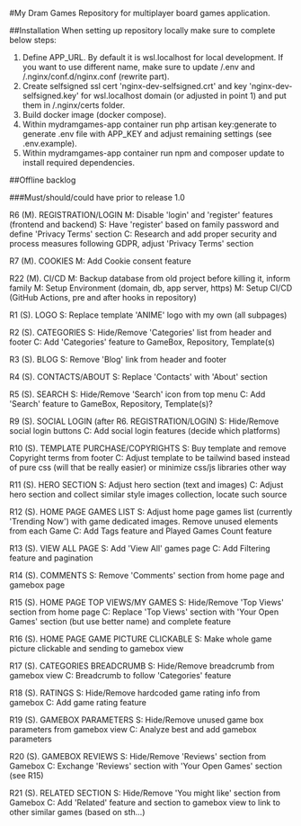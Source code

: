 #My Dram Games
Repository for multiplayer board games application.

##Installation
When setting up repository locally make sure to complete below steps:
1. Define APP_URL. By default it is wsl.localhost for local development. If you want to use different name, make sure to update /.env and /.nginx/conf.d/nginx.conf (rewrite part).
2. Create selfsigned ssl cert 'nginx-dev-selfsigned.crt' and key 'nginx-dev-selfsigned.key' for wsl.localhost domain (or adjusted in point 1) and put them in /.nginx/certs folder.
3. Build docker image (docker compose).
4. Within mydramgames-app container run php artisan key:generate to generate .env file with APP_KEY and adjust remaining settings (see .env.example).
5. Within mydramgames-app container run npm and composer update to install required dependencies.

##Offline backlog

###Must/should/could have prior to release 1.0

R6 (M). REGISTRATION/LOGIN
M: Disable 'login' and 'register' features (frontend and backend)
S: Have 'register' based on family password and define 'Privacy Terms' section
C: Research and add proper security and process measures following GDPR, adjust 'Privacy Terms' section

R7 (M). COOKIES
M: Add Cookie consent feature

R22 (M). CI/CD
M: Backup database from old project before killing it, inform family
M: Setup Environment (domain, db, app server, https)
M: Setup CI/CD (GitHub Actions, pre and after hooks in repository)

R1 (S). LOGO
S: Replace template 'ANIME' logo with my own (all subpages)

R2 (S). CATEGORIES
S: Hide/Remove 'Categories' list from header and footer
C: Add 'Categories' feature to GameBox, Repository, Template(s)

R3 (S). BLOG
S: Remove 'Blog' link from header and footer

R4 (S). CONTACTS/ABOUT
S: Replace 'Contacts' with 'About' section

R5 (S). SEARCH
S: Hide/Remove 'Search' icon from top menu
C: Add 'Search' feature to GameBox, Repository, Template(s)?

R9 (S). SOCIAL LOGIN (after R6. REGISTRATION/LOGIN)
S: Hide/Remove social login buttons
C: Add social login features (decide which platforms)

R10 (S). TEMPLATE PURCHASE/COPYRIGHTS
S: Buy template and remove Copyright terms from footer
C: Adjust template to be tailwind based instead of pure css (will that be really easier) or minimize css/js libraries other way

R11 (S). HERO SECTION
S: Adjust hero section (text and images)
C: Adjust hero section and collect similar style images collection, locate such source

R12 (S). HOME PAGE GAMES LIST
S: Adjust home page games list (currently 'Trending Now') with game dedicated images. Remove unused elements from each Game
C: Add Tags feature and Played Games Count feature

R13 (S). VIEW ALL PAGE
S: Add 'View All' games page
C: Add Filtering feature and pagination

R14 (S). COMMENTS
S: Remove 'Comments' section from home page and gamebox page

R15 (S). HOME PAGE TOP VIEWS/MY GAMES
S: Hide/Remove 'Top Views' section from home page
C: Replace 'Top Views' section with 'Your Open Games' section (but use better name) and complete feature

R16 (S). HOME PAGE GAME PICTURE CLICKABLE
S: Make whole game picture clickable and sending to gamebox view

R17 (S). CATEGORIES BREADCRUMB
S: Hide/Remove breadcrumb from gamebox view
C: Breadcrumb to follow 'Categories' feature 

R18 (S). RATINGS
S: Hide/Remove hardcoded game rating info from gamebox
C: Add game rating feature

R19 (S). GAMEBOX PARAMETERS
S: Hide/Remove unused game box parameters from gamebox view
C: Analyze best and add gamebox parameters

R20 (S). GAMEBOX REVIEWS
S: Hide/Remove 'Reviews' section from Gamebox
C: Exchange 'Reviews' section with 'Your Open Games' section (see R15)

R21 (S). RELATED SECTION
S: Hide/Remove 'You might like' section from Gamebox
C: Add 'Related' feature and section to gamebox view to link to other similar games (based on sth...)

